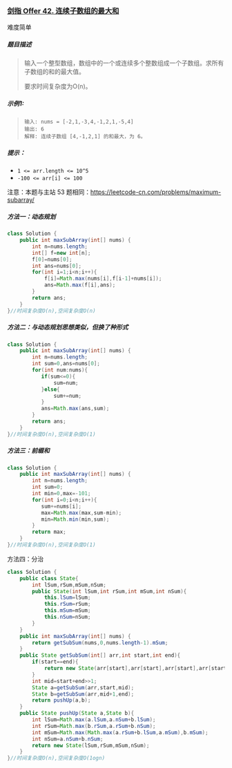 ### [剑指 Offer 42. 连续子数组的最大和](https://leetcode-cn.com/problems/lian-xu-zi-shu-zu-de-zui-da-he-lcof/)

难度简单

##### 题目描述

> 输入一个整型数组，数组中的一个或连续多个整数组成一个子数组。求所有子数组的和的最大值。
>
> 要求时间复杂度为O(n)。

##### **示例1:**

> ```
> 输入: nums = [-2,1,-3,4,-1,2,1,-5,4]
> 输出: 6
> 解释: 连续子数组 [4,-1,2,1] 的和最大，为 6。
> ```

##### **提示：**

- `1 <= arr.length <= 10^5`
- `-100 <= arr[i] <= 100`

注意：本题与主站 53 题相同：https://leetcode-cn.com/problems/maximum-subarray/

##### 方法一：动态规划

```java
class Solution {
    public int maxSubArray(int[] nums) {
        int n=nums.length;
        int[] f=new int[n];
        f[0]=nums[0];
        int ans=nums[0];
        for(int i=1;i<n;i++){
            f[i]=Math.max(nums[i],f[i-1]+nums[i]);
            ans=Math.max(f[i],ans);
        }
        return ans;
    }
}//时间复杂度O(n),空间复杂度O(n)
```

##### 方法二：与动态规划思想类似，但换了种形式

```java
class Solution {
    public int maxSubArray(int[] nums) {
        int n=nums.length;
        int sum=0,ans=nums[0];
        for(int num:nums){
           if(sum<=0){
               sum=num;
           }else{
               sum+=num;
           }
           ans=Math.max(ans,sum);
        }
        return ans;
    }
}//时间复杂度O(n),空间复杂度O(1)
```

##### 方法三：前缀和

```java
class Solution {
    public int maxSubArray(int[] nums) {
        int n=nums.length;
        int sum=0;
        int min=0,max=-101;
        for(int i=0;i<n;i++){
           sum+=nums[i];
           max=Math.max(max,sum-min);
           min=Math.min(min,sum);
        }
        return max;
    }
}//时间复杂度O(n),空间复杂度O(1)
```

方法四：分治

```java
class Solution {
    public class State{
        int lSum,rSum,mSum,nSum;
        public State(int lSum,int rSum,int mSum,int nSum){
            this.lSum=lSum;
            this.rSum=rSum;
            this.mSum=mSum;
            this.nSum=nSum;
        }
    }
    public int maxSubArray(int[] nums) {
        return getSubSum(nums,0,nums.length-1).mSum;
    }
    public State getSubSum(int[] arr,int start,int end){
        if(start==end){
            return new State(arr[start],arr[start],arr[start],arr[start]);
        }
        int mid=start+end>>1;
        State a=getSubSum(arr,start,mid);
        State b=getSubSum(arr,mid+1,end);
        return pushUp(a,b);
    }
    public State pushUp(State a,State b){
        int lSum=Math.max(a.lSum,a.nSum+b.lSum);
        int rSum=Math.max(b.rSum,a.rSum+b.nSum);
        int mSum=Math.max(Math.max(a.rSum+b.lSum,a.mSum),b.mSum);
        int nSum=a.nSum+b.nSum;
        return new State(lSum,rSum,mSum,nSum);
    }
}//时间复杂度O(n),空间复杂度O(1ogn)
```

